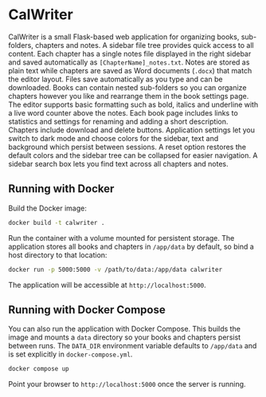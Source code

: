 # CalWriter

CalWriter is a small Flask-based web application for organizing books, sub-folders, chapters and notes. A sidebar file tree provides quick access to all content. Each chapter has a single notes file displayed in the right sidebar and saved automatically as `[ChapterName]_notes.txt`. Notes are stored as plain text while chapters are saved as Word documents (`.docx`) that match the editor layout. Files save automatically as you type and can be downloaded. Books can contain nested sub-folders so you can organize chapters however you like and rearrange them in the book settings page. The editor supports basic formatting such as bold, italics and underline with a live word counter above the notes. Each book page includes links to statistics and settings for renaming and adding a short description. Chapters include download and delete buttons. Application settings let you switch to dark mode and choose colors for the sidebar, text and background which persist between sessions. A reset option restores the default colors and the sidebar tree can be collapsed for easier navigation. A sidebar search box lets you find text across all chapters and notes.

## Running with Docker

Build the Docker image:

```bash
docker build -t calwriter .
```

Run the container with a volume mounted for persistent storage. The application
stores all books and chapters in `/app/data` by default, so bind a host
directory to that location:

```bash
docker run -p 5000:5000 -v /path/to/data:/app/data calwriter
```

The application will be accessible at `http://localhost:5000`.

## Running with Docker Compose

You can also run the application with Docker Compose. This builds the image and
mounts a `data` directory so your books and chapters persist between runs. The
`DATA_DIR` environment variable defaults to `/app/data` and is set explicitly in
`docker-compose.yml`.

```bash
docker compose up
```

Point your browser to `http://localhost:5000` once the server is running.

